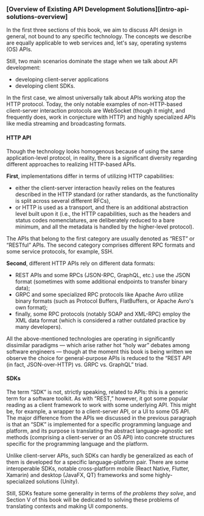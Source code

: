 ### [Overview of Existing API Development Solutions][intro-api-solutions-overview]

In the first three sections of this book, we aim to discuss API design in general, not bound to any specific technology. The concepts we describe are equally applicable to web services and, let's say, operating systems (OS) APIs.

Still, two main scenarios dominate the stage when we talk about API development:
  * developing client-server applications
  * developing client SDKs.

In the first case, we almost universally talk about APIs working atop the HTTP protocol. Today, the only notable examples of non-HTTP-based client-server interaction protocols are WebSocket (though it might, and frequently does, work in conjecture with HTTP) and highly specialized APIs like media streaming and broadcasting formats.

#### HTTP API

Though the technology looks homogenous because of using the same application-level protocol, in reality, there is a significant diversity regarding different approaches to realizing HTTP-based APIs.

**First**, implementations differ in terms of utilizing HTTP capabilities:
  * either the client-server interaction heavily relies on the features described in the HTTP standard (or rather standards, as the functionality is split across several different RFCs),
  * or HTTP is used as a transport, and there is an additional abstraction level built upon it (i.e., the HTTP capabilities, such as the headers and status codes nomenclatures, are deliberately reduced to a bare minimum, and all the metadata is handled by the higher-level protocol).

The APIs that belong to the first category are usually denoted as “REST” or “RESTful” APIs. The second category comprises different RPC formats and some service protocols, for example, SSH.

**Second**, different HTTP APIs rely on different data formats:
  * REST APIs and some RPCs (JSON-RPC, GraphQL, etc.) use the JSON format (sometimes with some additional endpoints to transfer binary data);
  * GRPC and some specialized RPC protocols like Apache Avro utilize binary formats (such as Protocol Buffers, FlatBuffers, or Apache Avro's own format);
  * finally, some RPC protocols (notably SOAP and XML-RPC) employ the XML data format (which is considered a rather outdated practice by many developers).

All the above-mentioned technologies are operating in significantly dissimilar paradigms — which arise rather hot “holy war” debates among software engineers — though at the moment this book is being written we observe the choice for general-purpose APIs is reduced to the “REST API (in fact, JSON-over-HTTP) vs. GRPC vs. GraphQL” triad.

#### SDKs

The term “SDK” is not, strictly speaking, related to APIs: this is a generic term for a software toolkit. As with “REST,” however, it got some popular reading as a client framework to work with some underlying API. This might be, for example, a wrapper to a client-server API, or a UI to some OS API. The major difference from the APIs we discussed in the previous paragraph is that an “SDK” is implemented for a specific programming language and platform, and its purpose is translating the abstract language-agnostic set methods (comprising a client-server or an OS API) into concrete structures specific for the programming language and the platform.

Unlike client-server APIs, such SDKs can hardly be generalized as each of them is developed for a specific language-platform pair. There are some interoperable SDKs, notable cross-platform mobile (React Native, Flutter, Xamarin) and desktop (JavaFX, QT) frameworks and some highly-specialized solutions (Unity).

Still, SDKs feature some generality in terms of *the problems they solve*, and Section V of this book will be dedicated to solving these problems of translating contexts and making UI components.